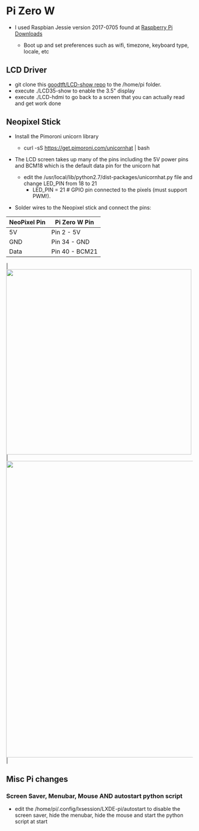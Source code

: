 # Pi Zero W

- I used Raspbian Jessie version 2017-0705 found at [Raspberry Pi Downloads](https://www.raspberrypi.org/downloads/raspbian)

	- Boot up and set preferences such as wifi, timezone, keyboard type, locale, etc

## LCD Driver

- git clone this [goodtft/LCD-show repo](https://github.com/goodtft/LCD-show) to the /home/pi folder.
- execute ./LCD35-show to enable the 3.5" display
- execute ./LCD-hdmi to go back to a screen that you can actually read and get work done

## Neopixel Stick

- Install the Pimoroni unicorn library
    - curl -sS https://get.pimoroni.com/unicornhat | bash

- The LCD screen takes up many of the pins including the 5V power pins and BCM18 which is the default data pin for the unicorn hat
    - edit the /usr/local/lib/python2.7/dist-packages/unicornhat.py file and change LED_PIN from 18 to 21
        - LED_PIN        = 21      # GPIO pin connected to the pixels (must support PWM!).

- Solder wires to the Neopixel stick and connect the pins:

| NeoPixel Pin | Pi Zero W Pin |
| --- | --- |
| 5V | Pin 2 - 5V |
| GND | Pin 34 - GND |
| Data | Pin 40 - BCM21 |


 | <img src="https://github.com/lizard43/getoffmylawn/blob/master/images/NeoPixel-Stick.jpg" width="500" /> | <img src="https://github.com/lizard43/getoffmylawn/blob/master/images/Raspberry-Pi-GPIO.2.png" width="800" /> |

## Misc Pi changes

### Screen Saver, Menubar, Mouse AND autostart python script

- edit the /home/pi/.config/lxsession/LXDE-pi/autostart to disable the screen saver, hide the menubar, hide the mouse and start the python script at start
